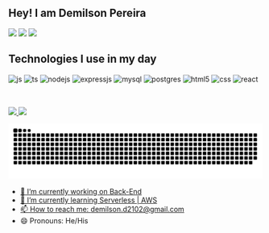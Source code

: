## Hey! I am Demilson Pereira
 <div>
     <a href="https://www.linkedin.com/in/demilson-pereira-2a6926170?lipi=urn%3Ali%3Apage%3Ad_flagship3_profile_view_base_contact_details%3BnrnbLkxbQICiFwh2cFrzRg%3D%3D" target="_blank"><img src="https://img.shields.io/badge/-LinkedIn-%230077B5?style=for-the-badge&logo=linkedin&logoColor=white" target="_blank"></a> 
 <a href="https://discord.gg/zWUxrShSRJ" target="_blank"><img src="https://img.shields.io/badge/Discord-7289DA?style=for-the-badge&logo=discord&logoColor=white" target="_blank"></a> 
  <a href = "mailto:demilson.d2102@gmail.com"><img src="https://img.shields.io/badge/-Gmail-%23333?style=for-the-badge&logo=gmail&logoColor=white" target="_blank"></a>
</div>

## Technologies I use in my day

<div style="display: inline_block">
  <img align="center" alt="js" src="https://img.shields.io/badge/JavaScript-F7DF1E?style=for-the-badge&logo=javascript&logoColor=black" />
  <img align="center" alt="ts" src="https://img.shields.io/badge/TypeScript-007ACC?style=for-the-badge&logo=typescript&logoColor=white" />
  <img align="center" alt="nodejs" src="https://img.shields.io/badge/Node.js-43853D?style=for-the-badge&logo=node.js&logoColor=white" />
  <img align="center" alt="expressjs" src="https://img.shields.io/badge/Express.js-404D59?style=for-the-badge" />
  <img align="center" alt="mysql" src="https://img.shields.io/badge/MySQL-00000F?style=for-the-badge&logo=mysql&logoColor=white" />
  <img align="center" alt="postgres" src="https://img.shields.io/badge/PostgreSQL-316192?style=for-the-badge&logo=postgresql&logoColor=white" />
  <img align="center" alt="html5" src="https://img.shields.io/badge/HTML5-E34F26?style=for-the-badge&logo=html5&logoColor=white" />
  <img align="center" alt="css" src="https://img.shields.io/badge/CSS3-1572B6?style=for-the-badge&logo=css3&logoColor=white" />
  <img align="center" alt="react" src="https://img.shields.io/badge/React-20232A?style=for-the-badge&logo=react&logoColor=61DAFB" />
  
</div><br/>
  
  ##
 
<div> 

 
 <a href="https://github.com/DemilsonPereira">
  <img height="180em" src="https://github-readme-stats.vercel.app/api?username=demilsonpereira&show_icons=true&theme=dracula&include_all_commits=true&count_private=true"/>
  <img height="180em" src="https://github-readme-stats.vercel.app/api/top-langs/?username=demilsonpereira&layout=compact&langs_count=7&theme=dracula"/>
 
 
  ![Snake animation](https://github.com/demilsonpereira/demilsonpereira/blob/output/github-contribution-grid-snake.svg)
 
</div>

- 🔭 I’m currently working on Back-End
- 🌱 I’m currently learning Serverless | AWS 
- 📫 How to reach me: demilson.d2102@gmail.com
- 😄 Pronouns: He/His

